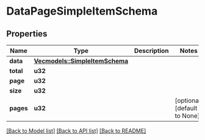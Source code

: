 # DataPageSimpleItemSchema

## Properties
Name | Type | Description | Notes
------------ | ------------- | ------------- | -------------
**data** | [**Vec<models::SimpleItemSchema>**](SimpleItemSchema.md) |  | 
**total** | **u32** |  | 
**page** | **u32** |  | 
**size** | **u32** |  | 
**pages** | **u32** |  | [optional] [default to None]

[[Back to Model list]](../README.md#documentation-for-models) [[Back to API list]](../README.md#documentation-for-api-endpoints) [[Back to README]](../README.md)



